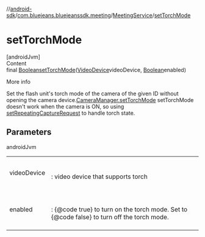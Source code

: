 //[android-sdk](../../../index.md)/[com.bluejeans.bluejeanssdk.meeting](../index.md)/[MeetingService](index.md)/[setTorchMode](set-torch-mode.md)



# setTorchMode  
[androidJvm]  
Content  
final [Boolean](https://developer.android.com/reference/kotlin/java/lang/Boolean.html)[setTorchMode](set-torch-mode.md)([VideoDevice](../../com.bluejeans.bluejeanssdk.selfvideo/-video-device/index.md)videoDevice, [Boolean](https://developer.android.com/reference/kotlin/java/lang/Boolean.html)enabled)  
  
More info  


Set the flash unit's torch mode of the camera of the given ID without opening the camera device.[CameraManager.setTorchMode](https://developer.android.com/reference/kotlin/android/hardware/camera2/CameraManager.html#settorchmode) setTorchMode doesn't work when the camera is ON, so using [setRepeatingCaptureRequest](set-repeating-capture-request.md) to handle torch state.



## Parameters  
  
androidJvm  
  
| | |
|---|---|
| <a name="com.bluejeans.bluejeanssdk.meeting/MeetingService/setTorchMode/#com.bluejeans.bluejeanssdk.selfvideo.VideoDevice#kotlin.Boolean/PointingToDeclaration/"></a>videoDevice| <a name="com.bluejeans.bluejeanssdk.meeting/MeetingService/setTorchMode/#com.bluejeans.bluejeanssdk.selfvideo.VideoDevice#kotlin.Boolean/PointingToDeclaration/"></a><br><br>: video device that supports torch<br><br>|
| <a name="com.bluejeans.bluejeanssdk.meeting/MeetingService/setTorchMode/#com.bluejeans.bluejeanssdk.selfvideo.VideoDevice#kotlin.Boolean/PointingToDeclaration/"></a>enabled| <a name="com.bluejeans.bluejeanssdk.meeting/MeetingService/setTorchMode/#com.bluejeans.bluejeanssdk.selfvideo.VideoDevice#kotlin.Boolean/PointingToDeclaration/"></a><br><br>: {@code true} to turn on the torch mode. Set to {@code false} to turn off the torch mode.<br><br>|
  
  



